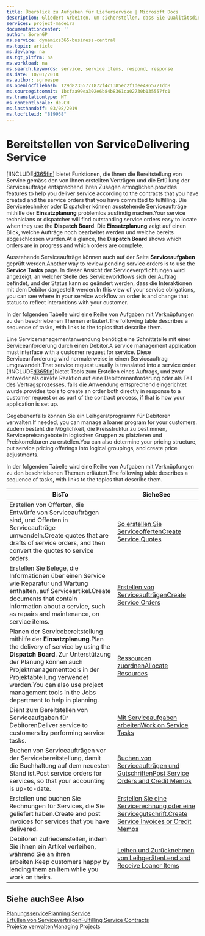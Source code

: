 ```yaml
---
title: Überblick zu Aufgaben für Lieferservice | Microsoft Docs
description: Gliedert Arbeiten, um sicherstellen, dass Sie Qualitätsdienst liefern und Verträgen mit Debitoren gerecht werden.
services: project-madeira
documentationcenter: ''
author: SorenGP
ms.service: dynamics365-business-central
ms.topic: article
ms.devlang: na
ms.tgt_pltfrm: na
ms.workload: na
ms.search.keywords: service, service items, respond, response
ms.date: 10/01/2018
ms.author: sgroespe
ms.openlocfilehash: 129d82355771872f4c1385ec2f1dee4965721dd8
ms.sourcegitcommit: 1bcfaa99ea302e6b84b8361ca02730b135557fc1
ms.translationtype: HT
ms.contentlocale: de-CH
ms.lasthandoff: 03/08/2019
ms.locfileid: "819938"
---
```

# <a name="delivering-service"></a><span data-ttu-id="8fd6d-103">Bereitstellen von Service</span><span class="sxs-lookup"><span data-stu-id="8fd6d-103">Delivering Service</span></span>
[!INCLUDE[d365fin](includes/d365fin_md.md)] <span data-ttu-id="8fd6d-104">bietet Funktionen, die Ihnen die Bereitstellung von Service gemäss den von Ihnen erstellten Verträgen und die Erfüllung der Serviceaufträge entsprechend Ihren Zusagen ermöglichen.</span><span class="sxs-lookup"><span data-stu-id="8fd6d-104">provides features to help you deliver service according to the contracts that you have created and the service orders that you have committed to fulfilling.</span></span> <span data-ttu-id="8fd6d-105">Die Servicetechniker oder Dispatcher können ausstehende Serviceaufträge mithilfe der **Einsatzplanung** problemlos ausfindig machen.</span><span class="sxs-lookup"><span data-stu-id="8fd6d-105">Your service technicians or dispatcher will find outstanding service orders easy to locate when they use the **Dispatch Board**.</span></span> <span data-ttu-id="8fd6d-106">Die **Einsatzplanung** zeigt auf einen Blick, welche Aufträge noch bearbeitet werden und welche bereits abgeschlossen wurden.</span><span class="sxs-lookup"><span data-stu-id="8fd6d-106">At a glance, the **Dispatch Board** shows which orders are in progress and which orders are complete.</span></span>  
  
<span data-ttu-id="8fd6d-107">Ausstehende Serviceaufträge können auch auf der Seite **Serviceaufgaben** geprüft werden.</span><span class="sxs-lookup"><span data-stu-id="8fd6d-107">Another way to review pending service orders is to use the **Service Tasks** page.</span></span> <span data-ttu-id="8fd6d-108">In dieser Ansicht der Serviceverpflichtungen wird angezeigt, an welcher Stelle des Serviceworkflows sich der Auftrag befindet, und der Status kann so geändert werden, dass die Interaktionen mit dem Debitor dargestellt werden.</span><span class="sxs-lookup"><span data-stu-id="8fd6d-108">In this view of your service obligations, you can see where in your service workflow an order is and change that status to reflect interactions with your customer.</span></span>  
  
<span data-ttu-id="8fd6d-109">In der folgenden Tabelle wird eine Reihe von Aufgaben mit Verknüpfungen zu den beschriebenen Themen erläutert.</span><span class="sxs-lookup"><span data-stu-id="8fd6d-109">The following table describes a sequence of tasks, with links to the topics that describe them.</span></span>   

<span data-ttu-id="8fd6d-110">Eine Servicemanagementanwendung benötigt eine Schnittstelle mit einer Serviceanforderung durch einen Debitor.</span><span class="sxs-lookup"><span data-stu-id="8fd6d-110">A service management application must interface with a customer request for service.</span></span> <span data-ttu-id="8fd6d-111">Diese Serviceanforderung wird normalerweise in einen Serviceauftrag umgewandelt.</span><span class="sxs-lookup"><span data-stu-id="8fd6d-111">That service request usually is translated into a service order.</span></span> [!INCLUDE[d365fin](includes/d365fin_md.md)]<span data-ttu-id="8fd6d-112">bietet Tools zum Erstellen eines Auftrags, und zwar entweder als direkte Reaktion auf eine Debitorenanforderung oder als Teil des Vertragsprozesses, falls die Anwendung entsprechend eingerichtet wurde.</span><span class="sxs-lookup"><span data-stu-id="8fd6d-112">provides tools to create an order both directly in response to a customer request or as part of the contract process, if that is how your application is set up.</span></span>  
  
<span data-ttu-id="8fd6d-113">Gegebenenfalls können Sie ein Leihgerätprogramm für Debitoren verwalten.</span><span class="sxs-lookup"><span data-stu-id="8fd6d-113">If needed, you can manage a loaner program for your customers.</span></span> <span data-ttu-id="8fd6d-114">Zudem besteht die Möglichkeit, die Preisstruktur zu bestimmen, Servicepreisangebote in logischen Gruppen zu platzieren und Preiskorrekturen zu erstellen.</span><span class="sxs-lookup"><span data-stu-id="8fd6d-114">You can also determine your pricing structure, put service pricing offerings into logical groupings, and create price adjustments.</span></span>  
  
<span data-ttu-id="8fd6d-115">In der folgenden Tabelle wird eine Reihe von Aufgaben mit Verknüpfungen zu den beschriebenen Themen erläutert.</span><span class="sxs-lookup"><span data-stu-id="8fd6d-115">The following table describes a sequence of tasks, with links to the topics that describe them.</span></span>   
  
|<span data-ttu-id="8fd6d-116">**Bis**</span><span class="sxs-lookup"><span data-stu-id="8fd6d-116">**To**</span></span>|<span data-ttu-id="8fd6d-117">**Siehe**</span><span class="sxs-lookup"><span data-stu-id="8fd6d-117">**See**</span></span>|  
|------------|-------------|  
|<span data-ttu-id="8fd6d-118">Erstellen von Offerten, die Entwürfe von Serviceaufträgen sind, und Offerten in Serviceaufträge umwandeln.</span><span class="sxs-lookup"><span data-stu-id="8fd6d-118">Create quotes that are drafts of service orders, and then convert the quotes to service orders.</span></span>|[<span data-ttu-id="8fd6d-119">So erstellen Sie Serviceofferten</span><span class="sxs-lookup"><span data-stu-id="8fd6d-119">Create Service Quotes</span></span>](service-how-to-create-service-quotes.md)|
|<span data-ttu-id="8fd6d-120">Erstellen Sie Belege, die Informationen über einen Service wie Reparatur und Wartung enthalten, auf Serviceartikel.</span><span class="sxs-lookup"><span data-stu-id="8fd6d-120">Create documents that contain information about a service, such as repairs and maintenance, on service items.</span></span>|[<span data-ttu-id="8fd6d-121">Erstellen von Serviceaufträgen</span><span class="sxs-lookup"><span data-stu-id="8fd6d-121">Create Service Orders</span></span>](service-how-to-create-service-orders.md)|
|<span data-ttu-id="8fd6d-122">Planen der Servicebereitstellung mithilfe der **Einsatzplanung**.</span><span class="sxs-lookup"><span data-stu-id="8fd6d-122">Plan the delivery of service by using the **Dispatch Board**.</span></span> <span data-ttu-id="8fd6d-123">Zur Unterstützung der Planung können auch Projektmanagementtools in der Projektabteilung verwendet werden.</span><span class="sxs-lookup"><span data-stu-id="8fd6d-123">You can also use project management tools in the Jobs department to help in planning.</span></span>|[<span data-ttu-id="8fd6d-124">Ressourcen zuordnen</span><span class="sxs-lookup"><span data-stu-id="8fd6d-124">Allocate Resources</span></span>](service-how-to-allocate-resources.md)|  
|<span data-ttu-id="8fd6d-125">Dient zum Bereitstellen von Serviceaufgaben für Debitoren</span><span class="sxs-lookup"><span data-stu-id="8fd6d-125">Deliver service to customers by performing service tasks.</span></span>|[<span data-ttu-id="8fd6d-126">Mit Serviceaufgaben arbeiten</span><span class="sxs-lookup"><span data-stu-id="8fd6d-126">Work on Service Tasks</span></span>](service-how-to-work-on-service-tasks.md)|  
|<span data-ttu-id="8fd6d-127">Buchen von Serviceaufträgen vor der Servicebereitstellung, damit die Buchhaltung auf dem neuesten Stand ist.</span><span class="sxs-lookup"><span data-stu-id="8fd6d-127">Post service orders for services, so that your accounting is up-to-date.</span></span>|[<span data-ttu-id="8fd6d-128">Buchen von Serviceaufträgen und Gutschriften</span><span class="sxs-lookup"><span data-stu-id="8fd6d-128">Post Service Orders and Credit Memos</span></span>](service-how-to-post-service-orders.md)|  
|<span data-ttu-id="8fd6d-129">Erstellen und buchen Sie Rechnungen für Services, die Sie geliefert haben.</span><span class="sxs-lookup"><span data-stu-id="8fd6d-129">Create and post invoices for services that you have delivered.</span></span>|[<span data-ttu-id="8fd6d-130">Erstellen Sie eine Servicerechnung oder eine Servicegutschrift.</span><span class="sxs-lookup"><span data-stu-id="8fd6d-130">Create Service Invoices or Credit Memos</span></span>](service-how-create-invoices.md)|  
|<span data-ttu-id="8fd6d-131">Debitoren zufriedenstellen, indem Sie ihnen ein Artikel verleihen, während Sie an ihren arbeiten.</span><span class="sxs-lookup"><span data-stu-id="8fd6d-131">Keep customers happy by lending them an item while you work on theirs.</span></span>| [<span data-ttu-id="8fd6d-132">Leihen und Zurücknehmen von Leihgeräten</span><span class="sxs-lookup"><span data-stu-id="8fd6d-132">Lend and Receive Loaner Items</span></span>](service-how-to-lend-receive-loaners.md)|
  
## <a name="see-also"></a><span data-ttu-id="8fd6d-133">Siehe auch</span><span class="sxs-lookup"><span data-stu-id="8fd6d-133">See Also</span></span>  
[<span data-ttu-id="8fd6d-134">Planungsservice</span><span class="sxs-lookup"><span data-stu-id="8fd6d-134">Planning Service</span></span>](service-plan-service.md)  
[<span data-ttu-id="8fd6d-135">Erfüllen von Serviceverträgen</span><span class="sxs-lookup"><span data-stu-id="8fd6d-135">Fulfilling Service Contracts</span></span>](service-fulfill-service-contracts.md)  
[<span data-ttu-id="8fd6d-136">Projekte verwalten</span><span class="sxs-lookup"><span data-stu-id="8fd6d-136">Managing Projects</span></span>](projects-manage-projects.md)  
